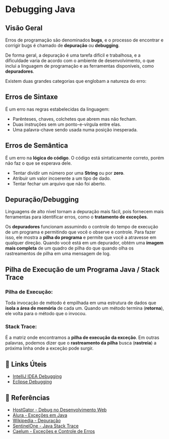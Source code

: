 # Debugging Java

## Visão Geral

Erros de programação são denominados **bugs**, e o processo de encontrar e corrigir bugs é chamado de **depuração** ou **debugging**.

De forma geral, a depuração é uma tarefa difícil e trabalhosa, e a dificuldade varia de acordo com o ambiente de desenvolvimento, o que inclui a linguagem de programação e as ferramentas disponíveis, como **depuradores**.

Existem duas grandes categorias que englobam a natureza do erro:

## Erros de Sintaxe

É um erro nas regras estabelecidas da linguagem:

- Parênteses, chaves, colchetes que abrem mas não fecham.
- Duas instruções sem um ponto-e-vírgula entre elas.
- Uma palavra-chave sendo usada numa posição inesperada.

## Erros de Semântica

É um erro na **lógica do código**. O código está sintaticamente correto, porém não faz o que se esperava dele.

- Tentar dividir um número por uma **String** ou por **zero**.
- Atribuir um valor incoerente a um tipo de dado.
- Tentar fechar um arquivo que não foi aberto.

## Depuração/Debugging

Linguagens de alto nível tornam a depuração mais fácil, pois fornecem mais ferramentas para identificar erros, como o **tratamento de exceções**.

Os **depuradores** funcionam assumindo o controle do tempo de execução de um programa e permitindo que você o observe e controle. Para fazer isso, ele mostra a **pilha do programa** e permite que você a atravesse em qualquer direção. Quando você está em um depurador, obtém uma **imagem mais completa** de um quadro de pilha do que quando olha os rastreamentos de pilha em uma mensagem de log.

## Pilha de Execução de um Programa Java / Stack Trace

### Pilha de Execução:

Toda invocação de método é empilhada em uma estrutura de dados que **isola a área de memória** de cada um. Quando um método termina (**retorna**), ele volta para o método que o invocou.

### Stack Trace:

É a matriz onde encontramos a **pilha de execução da exceção**. Em outras palavras, podemos dizer que o **rastreamento da pilha** busca (**rastreia**) a próxima linha onde a exceção pode surgir.

## 🔗 Links Úteis

- [IntelliJ IDEA Debugging](https://confluence.jetbrains.com/display/IntelliJIDEA/14.+Depurador)
- [Eclipse Debugging](https://www.eclipse.org/community/eclipse_newsletter/2017/june/article1.php)

## 🔎 Referências

- [HostGator - Debug no Desenvolvimento Web](https://www.hostgator.com.br/blog/debug-desenvolvimento-web/)
- [Alura - Exceções em Java](https://www.alura.com.br/conteudo/java-excecoes)
- [Wikipedia - Depuração](https://pt.wikipedia.org/wiki/Depura%C3%A7%C3%A3o)
- [SentinelOne - Java Stack Trace](https://www.sentinelone.com/blog/java-stack-trace-understanding/)
- [Caelum - Exceções e Controle de Erros](https://www.caelum.com.br/apostila-java-orientacao-objetos/excecoes-e-controle-de-erros#exercicio-para-comecar-com-os-conceitos)
